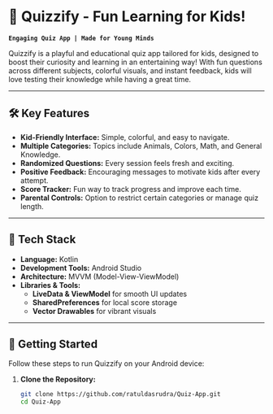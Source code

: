 # 🎉 Quizzify - Fun Learning for Kids!  
**`Engaging Quiz App | Made for Young Minds`**

Quizzify is a playful and educational quiz app tailored for kids, designed to boost their curiosity and learning in an entertaining way! With fun questions across different subjects, colorful visuals, and instant feedback, kids will love testing their knowledge while having a great time.

---

## 🛠 Key Features
- **Kid-Friendly Interface:** Simple, colorful, and easy to navigate.  
- **Multiple Categories:** Topics include Animals, Colors, Math, and General Knowledge.  
- **Randomized Questions:** Every session feels fresh and exciting.  
- **Positive Feedback:** Encouraging messages to motivate kids after every attempt.  
- **Score Tracker:** Fun way to track progress and improve each time.  
- **Parental Controls:** Option to restrict certain categories or manage quiz length.  

---

## 🎨 Tech Stack  
- **Language:** Kotlin  
- **Development Tools:** Android Studio  
- **Architecture:** MVVM (Model-View-ViewModel)  
- **Libraries & Tools:**  
  - **LiveData & ViewModel** for smooth UI updates  
  - **SharedPreferences** for local score storage  
  - **Vector Drawables** for vibrant visuals  

---

## 🚀 Getting Started  
Follow these steps to run Quizzify on your Android device:

1. **Clone the Repository:**
   ```bash
   git clone https://github.com/ratuldasrudra/Quiz-App.git
   cd Quiz-App
